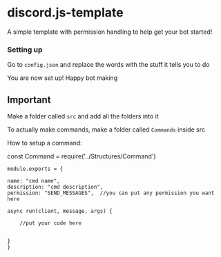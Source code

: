 # discord.js-template

A simple template with permission handling to help get your bot started!

### Setting up

Go to `config.json` and replace the words with the stuff it tells you to do

You are now set up! Happy bot making

## Important

Make a folder called `src` and add all the folders into it

To actually make commands, make a folder called `Commands` inside src 

How to setup a command:

const Command = require('../Structures/Command')

`module.exports = {`

    name: "cmd name",
    description: "cmd description",
    permission: "SEND_MESSAGES",  //you can put any permission you want here
    
    async run(client, message, args) {
    
        //put your code here
    
    
    }
    }
